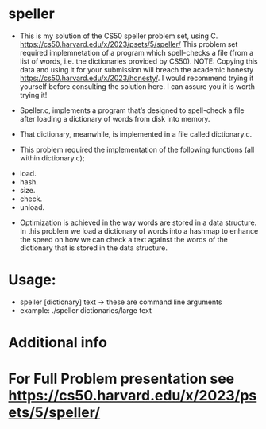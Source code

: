 # speller

* This is my solution of the CS50 speller problem set, using C. https://cs50.harvard.edu/x/2023/psets/5/speller/ This problem set required implemnetation of a program which spell-checks a file (from a list of words, i.e. the dictionaries provided by CS50). NOTE: Copying this data and using it for your submission will breach the academic honesty https://cs50.harvard.edu/x/2023/honesty/. I would recommend trying it yourself before consulting the solution here. I can assure you it is worth trying it!

* Speller.c, implements a program that’s designed to spell-check a file after loading a dictionary of words from disk into memory. 
* That dictionary, meanwhile, is implemented in a file called dictionary.c.

* This problem required the implementation of the following functions (all within dictionary.c);
- load.
- hash.
- size.
- check.
- unload.

* Optimization is achieved in the way words are stored in a data structure. In this problem we load a dictionary of words into a hashmap to enhance the speed on how we can check a text against the words of the dictionary that is stored in the data structure.


# Usage: 
* speller [dictionary] text -> these are command line arguments
* example: ./speller dictionaries/large text

# Additional info
# For Full Problem presentation see https://cs50.harvard.edu/x/2023/psets/5/speller/
